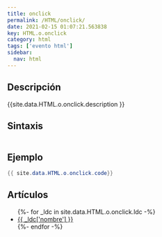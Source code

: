 ```yaml
---
title: onclick
permalink: /HTML/onclick/
date: 2021-02-15 01:07:21.563838
key: HTML.o.onclick
category: html
tags: ['evento html']
sidebar: 
  nav: html
---
```


## Descripción
{{site.data.HTML.o.onclick.description }}

## Sintaxis
~~~html
~~~

## Ejemplo
~~~java
{{ site.data.HTML.o.onclick.code}}
~~~

## Artículos
<ul>
{%- for _ldc in site.data.HTML.o.onclick.ldc -%}
   <li>
       <a href="{{_ldc['url'] }}">{{ _ldc['nombre'] }}</a>
   </li>
{%- endfor -%}
</ul>
